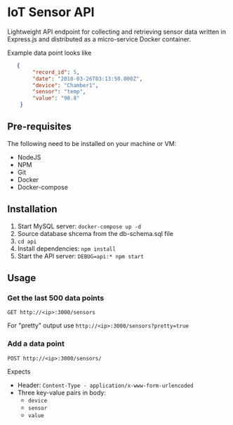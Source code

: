 # IoT Sensor API
Lightweight API endpoint for collecting and retrieving sensor data written in Express.js 
and distributed as a micro-service Docker container.

Example data point looks like
```json
   {
        "record_id": 5,
        "date": "2018-03-26T03:13:50.000Z",
        "device": "Chamber1",
        "sensor": "temp",
        "value": "98.8"
    }
```

## Pre-requisites
The following need to be installed on your machine or VM:
* NodeJS
* NPM
* Git
* Docker
* Docker-compose

## Installation
1. Start MySQL server: `docker-compose up -d`
1. Source database shcema from the db-schema.sql file
1. `cd api`
1. Install dependencies: `npm install`
1. Start the API server: `DEBUG=api:* npm start`


## Usage
### Get the last 500 data points
`GET http://<ip>:3000/sensors`

For "pretty" output use `http://<ip>:3000/sensors?pretty=true`

### Add a data point
`POST http://<ip>:3000/sensors/`

Expects
* Header: `Content-Type - application/x-www-form-urlencoded`
* Three key-value pairs in body:
  * `device`
  * `sensor`
  * `value`
